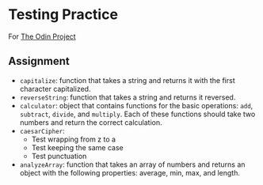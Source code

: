 # Testing Practice

For [The Odin Project](https://www.theodinproject.com/paths/full-stack-javascript/courses/javascript/lessons/testing-practice)

## Assignment

- `capitalize`: function that takes a string and returns it with the first character capitalized.
- `reverseString`: function that takes a string and returns it reversed.
- `calculator`: object that contains functions for the basic operations: `add`, `subtract`, `divide`, and `multiply`. Each of these functions should take two numbers and return the correct calculation.
- `caesarCipher`:
  - Test wrapping from z to a
  - Test keeping the same case
  - Test punctuation
- `analyzeArray`: function that takes an array of numbers and returns an object with the following properties: average, min, max, and length.
